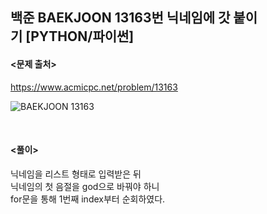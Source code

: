 ## 백준 BAEKJOON 13163번 닉네임에 갓 붙이기 [PYTHON/파이썬]

#### <문제 출처><br>
https://www.acmicpc.net/problem/13163

![BAEKJOON 13163](https://blog.kakaocdn.net/dn/bkOwEA/btsEyQLZM8q/P3DWfJQ2y7jUy4eQBtLcjK/img.png)

<br>

#### <풀이><br>

닉네임을 리스트 형태로 입력받은 뒤  
닉네임의 첫 음절을 god으로 바꿔야 하니  
for문을 통해 1번째 index부터 순회하였다.
